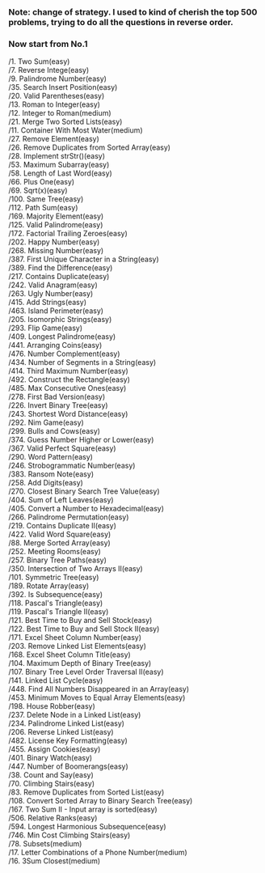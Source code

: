 ### Note: change of strategy. I used to kind of cherish the top 500 problems, trying to do all the questions in reverse order.    
### Now start from No.1
/1. Two Sum(easy)     
/7. Reverse Intege(easy)      
/9. Palindrome Number(easy)      
/35. Search Insert Position(easy)     
/20. Valid Parentheses(easy)      
/13. Roman to Integer(easy)     
/12. Integer to Roman(medium)     
/21. Merge Two Sorted Lists(easy)    
/11. Container With Most Water(medium)    
/27. Remove Element(easy)    
/26. Remove Duplicates from Sorted Array(easy)    
/28. Implement strStr()(easy)       
/53. Maximum Subarray(easy)       
/58. Length of Last Word(easy)      
/66. Plus One(easy)       
/69. Sqrt(x)(easy)        
/100. Same Tree(easy)       
/112. Path Sum(easy)      
/169. Majority Element(easy)      
/125. Valid Palindrome(easy)      
/172. Factorial Trailing Zeroes(easy)     
/202. Happy Number(easy)      
/268. Missing Number(easy)      
/387. First Unique Character in a String(easy)      
/389. Find the Difference(easy)       
/217. Contains Duplicate(easy)      
/242. Valid Anagram(easy)       
/263. Ugly Number(easy)       
/415. Add Strings(easy)       
/463. Island Perimeter(easy)        
/205. Isomorphic Strings(easy)        
/293. Flip Game(easy)       
/409. Longest Palindrome(easy)        
/441. Arranging Coins(easy)       
/476. Number Complement(easy)       
/434. Number of Segments in a String(easy)        
/414. Third Maximum Number(easy)        
/492. Construct the Rectangle(easy)       
/485. Max Consecutive Ones(easy)        
/278. First Bad Version(easy)       
/226. Invert Binary Tree(easy)        
/243. Shortest Word Distance(easy)      
/292. Nim Game(easy)        
/299. Bulls and Cows(easy)        
/374. Guess Number Higher or Lower(easy)        
/367. Valid Perfect Square(easy)        
/290. Word Pattern(easy)        
/246. Strobogrammatic Number(easy)        
/383. Ransom Note(easy)         
/258. Add Digits(easy)          
/270. Closest Binary Search Tree Value(easy)        
/404. Sum of Left Leaves(easy)          
/405. Convert a Number to Hexadecimal(easy)         
/266. Palindrome Permutation(easy)          
/219. Contains Duplicate II(easy)         
/422. Valid Word Square(easy)         
/88. Merge Sorted Array(easy)         
/252. Meeting Rooms(easy)       
/257. Binary Tree Paths(easy)       
/350. Intersection of Two Arrays II(easy)       
/101. Symmetric Tree(easy)        
/189. Rotate Array(easy)        
/392. Is Subsequence(easy)        
/118. Pascal's Triangle(easy)         
/119. Pascal's Triangle II(easy)          
/121. Best Time to Buy and Sell Stock(easy)         
/122. Best Time to Buy and Sell Stock II(easy)          
/171. Excel Sheet Column Number(easy)         
/203. Remove Linked List Elements(easy)          
/168. Excel Sheet Column Title(easy)          
/104. Maximum Depth of Binary Tree(easy)          
/107. Binary Tree Level Order Traversal II(easy)        
/141. Linked List Cycle(easy)       
/448. Find All Numbers Disappeared in an Array(easy)        
/453. Minimum Moves to Equal Array Elements(easy)       
/198. House Robber(easy)        
/237. Delete Node in a Linked List(easy)        
/234. Palindrome Linked List(easy)        
/206. Reverse Linked List(easy)         
/482. License Key Formatting(easy)        
/455. Assign Cookies(easy)        
/401. Binary Watch(easy)        
/447. Number of Boomerangs(easy)          
/38. Count and Say(easy)        
/70. Climbing Stairs(easy)        
/83. Remove Duplicates from Sorted List(easy)         
/108. Convert Sorted Array to Binary Search Tree(easy)          
/167. Two Sum II - Input array is sorted(easy)        
/506. Relative Ranks(easy)        
/594. Longest Harmonious Subsequence(easy)        
/746. Min Cost Climbing Stairs(easy)        
/78. Subsets(medium)        
/17. Letter Combinations of a Phone Number(medium)        
/16. 3Sum Closest(medium)       
